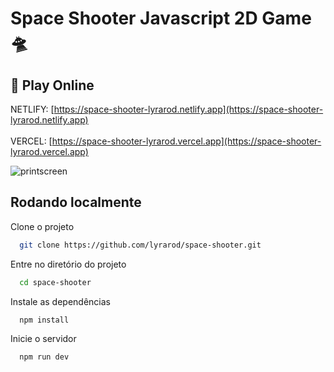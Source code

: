 # Space Shooter Javascript 2D Game 🛸
## 🔗 Play Online
NETLIFY: [https://space-shooter-lyrarod.netlify.app](https://space-shooter-lyrarod.netlify.app) <br><br>
VERCEL: [https://space-shooter-lyrarod.vercel.app](https://space-shooter-lyrarod.vercel.app)



![printscreen](https://github.com/lyrarod/space-shooter/assets/40926108/7e207beb-a83f-4c72-8445-7b6d71e66b16)
## Rodando localmente

Clone o projeto

```bash
  git clone https://github.com/lyrarod/space-shooter.git
```

Entre no diretório do projeto

```bash
  cd space-shooter
```

Instale as dependências

```bash
  npm install
```

Inicie o servidor

```bash
  npm run dev
```

